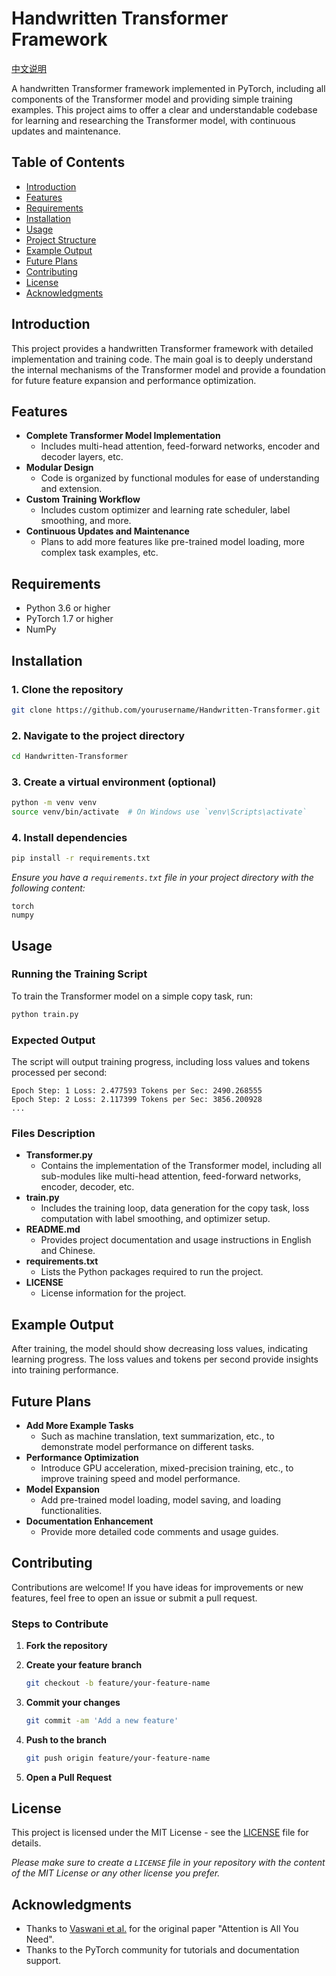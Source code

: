 # Handwritten Transformer Framework

[中文说明](README.zh.md)

A handwritten Transformer framework implemented in PyTorch, including all components of the Transformer model and providing simple training examples. This project aims to offer a clear and understandable codebase for learning and researching the Transformer model, with continuous updates and maintenance.

## Table of Contents

- [Introduction](#introduction)
- [Features](#features)
- [Requirements](#requirements)
- [Installation](#installation)
- [Usage](#usage)
- [Project Structure](#project-structure)
- [Example Output](#example-output)
- [Future Plans](#future-plans)
- [Contributing](#contributing)
- [License](#license)
- [Acknowledgments](#acknowledgments)

## Introduction

This project provides a handwritten Transformer framework with detailed implementation and training code. The main goal is to deeply understand the internal mechanisms of the Transformer model and provide a foundation for future feature expansion and performance optimization.

## Features

- **Complete Transformer Model Implementation**
  - Includes multi-head attention, feed-forward networks, encoder and decoder layers, etc.
- **Modular Design**
  - Code is organized by functional modules for ease of understanding and extension.
- **Custom Training Workflow**
  - Includes custom optimizer and learning rate scheduler, label smoothing, and more.
- **Continuous Updates and Maintenance**
  - Plans to add more features like pre-trained model loading, more complex task examples, etc.

## Requirements

- Python 3.6 or higher
- PyTorch 1.7 or higher
- NumPy

## Installation

### 1. Clone the repository

```bash
git clone https://github.com/yourusername/Handwritten-Transformer.git
```

### 2. Navigate to the project directory

```bash
cd Handwritten-Transformer
```

### 3. Create a virtual environment (optional)

```bash
python -m venv venv
source venv/bin/activate  # On Windows use `venv\Scripts\activate`
```

### 4. Install dependencies

```bash
pip install -r requirements.txt
```

*Ensure you have a `requirements.txt` file in your project directory with the following content:*

```
torch
numpy
```

## Usage

### Running the Training Script

To train the Transformer model on a simple copy task, run:

```bash
python train.py
```

### Expected Output

The script will output training progress, including loss values and tokens processed per second:

```
Epoch Step: 1 Loss: 2.477593 Tokens per Sec: 2490.268555
Epoch Step: 2 Loss: 2.117399 Tokens per Sec: 3856.200928
...
```

### Files Description

- **Transformer.py**
  - Contains the implementation of the Transformer model, including all sub-modules like multi-head attention, feed-forward networks, encoder, decoder, etc.
- **train.py**
  - Includes the training loop, data generation for the copy task, loss computation with label smoothing, and optimizer setup.
- **README.md**
  - Provides project documentation and usage instructions in English and Chinese.
- **requirements.txt**
  - Lists the Python packages required to run the project.
- **LICENSE**
  - License information for the project.

## Example Output

After training, the model should show decreasing loss values, indicating learning progress. The loss values and tokens per second provide insights into training performance.

## Future Plans

- **Add More Example Tasks**
  - Such as machine translation, text summarization, etc., to demonstrate model performance on different tasks.
- **Performance Optimization**
  - Introduce GPU acceleration, mixed-precision training, etc., to improve training speed and model performance.
- **Model Expansion**
  - Add pre-trained model loading, model saving, and loading functionalities.
- **Documentation Enhancement**
  - Provide more detailed code comments and usage guides.

## Contributing

Contributions are welcome! If you have ideas for improvements or new features, feel free to open an issue or submit a pull request.

### Steps to Contribute

1. **Fork the repository**

2. **Create your feature branch**

   ```bash
   git checkout -b feature/your-feature-name
   ```

3. **Commit your changes**

   ```bash
   git commit -am 'Add a new feature'
   ```

4. **Push to the branch**

   ```bash
   git push origin feature/your-feature-name
   ```

5. **Open a Pull Request**

## License

This project is licensed under the MIT License - see the [LICENSE](LICENSE) file for details.

*Please make sure to create a `LICENSE` file in your repository with the content of the MIT License or any other license you prefer.*

## Acknowledgments

- Thanks to [Vaswani et al.](https://arxiv.org/abs/1706.03762) for the original paper "Attention is All You Need".
- Thanks to the PyTorch community for tutorials and documentation support.
